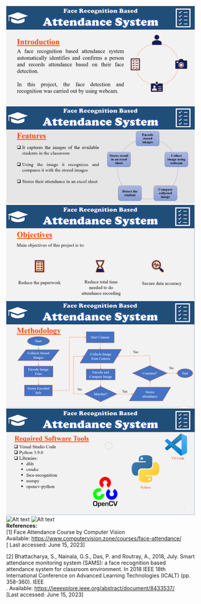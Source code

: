 ![Introduction](Figures/Intro_1.png)
![Alt text](Figures/Intro_2.png)
![Alt text](Figures/Intro_3.png)
![Alt text](Figures/Intro_4.png)
![Alt text](Figures/Intro_5.png)
![Alt text](Figures/Intro_6.png)
![Alt text](Figures/Intro_7.png)
<br>
**References:**<br>
[1] Face Attendance Course by Computer Vision<br>
Available: https://www.computervision.zone/courses/face-attendance/<br>
[ Last accessed: June 15, 2023]<br>

[2] Bhattacharya, S., Nainala, G.S., Das, P. and Routray, A., 2018, July. Smart attendance monitoring system (SAMS): a face recognition based attendance system for classroom environment. In 2018 IEEE 18th International Conference on Advanced Learning Technologies (ICALT) (pp. 358-360). IEEE<br>. 
Available: https://ieeexplore.ieee.org/abstract/document/8433537/<br>
[Last accessed: June 15, 2023]<br>
